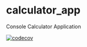 # calculator_app
Console Calculator Application

[![codecov](https://codecov.io/gh/Kundro/calculator_app/branch/master/graph/badge.svg)](https://codecov.io/gh/Kundro/calculator_app)
